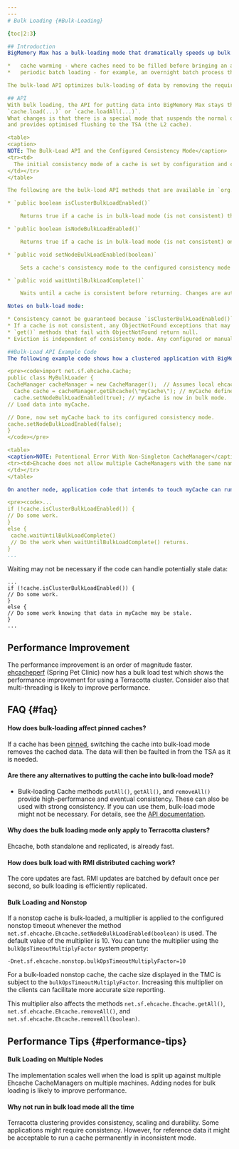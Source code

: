 ```yaml
---
---
# Bulk Loading {#Bulk-Loading}

{toc|2:3}

## Introduction
BigMemory Max has a bulk-loading mode that dramatically speeds up bulk loading into caches using the Terracotta Server Array (TSA). Bulk loading is designed to be used for:

*   cache warming - where caches need to be filled before bringing an application online
*   periodic batch loading - for example, an overnight batch process that uploads data

The bulk-load API optimizes bulk-loading of data by removing the requirement for locks and by adding transaction batching. The bulk-load API also allows applications to discover whether a cache is in bulk-load mode and to block based on that mode.

## API
With bulk loading, the API for putting data into BigMemory Max stays the same. Just use `cache.put(...)`
`cache.load(...)` or `cache.loadAll(...)`.
What changes is that there is a special mode that suspends the normal distributed-cache consistency guarantees
and provides optimised flushing to the TSA (the L2 cache).

<table>
<caption>
NOTE: The Bulk-Load API and the Configured Consistency Mode</caption>
<tr><td>
  The initial consistency mode of a cache is set by configuration and cannot be changed programmatically (see the attribute "consistency" in <a href="/documentation/4.1/bigmemorymax/configuration/distributed-configuration#70873"><code>&lt;terracotta></code></a>. The bulk-load API should be used for temporarily suspending the configured consistency mode to allow for bulk-load operations.
</td></tr>
</table>

The following are the bulk-load API methods that are available in `org.terracotta.modules.ehcache.Cache`.

* `public boolean isClusterBulkLoadEnabled()`

    Returns true if a cache is in bulk-load mode (is not consistent) throughout the cluster. Returns false if the cache is not in bulk-load mode (is consistent) anywhere in the cluster.

* `public boolean isNodeBulkLoadEnabled()`

    Returns true if a cache is in bulk-load mode (is not consistent) on the current node. Returns false if the cache is not in bulk-load mode (is consistent) on the current node.

* `public void setNodeBulkLoadEnabled(boolean)`

    Sets a cache's consistency mode to the configured consistency mode (false) or to bulk load (true) on the local node. There is no operation if the cache is already in the mode specified by `setNodeBulkLoadEnabled()`. When using this method on a [nonstop cache](/documentation/4.1/configuration/non-stop-cache), a multiple of the nonstop cache's timeout value applies. The bulk-load operation must complete within that timeout multiple to prevent the configured nonstop behavior from taking effect. For more information on tuning nonstop timeouts, see [Tuning Nonstop Timeouts and Behaviors](/documentation/4.1/configuration/non-stop-cache#78696).

* `public void waitUntilBulkLoadComplete()`

    Waits until a cache is consistent before returning. Changes are automatically batched and the cache is updated throughout the cluster. Returns immediately if a cache is consistent throughout the cluster.

Notes on bulk-load mode:

* Consistency cannot be guaranteed because `isClusterBulkLoadEnabled()` can return false in one node just before another node calls `setNodeBulkLoadEnabled(true)` on the same cache. Understanding exactly how your application uses the bulk-load API is crucial to effectively managing the integrity of cached data.
* If a cache is not consistent, any ObjectNotFound exceptions that may occur are logged.
* `get()` methods that fail with ObjectNotFound return null.
* Eviction is independent of consistency mode. Any configured or manually executed eviction proceeds unaffected by a cache's consistency mode.

##Bulk-Load API Example Code
The following example code shows how a clustered application with BigMemory Max can use the bulk-load API to optimize a bulk-load operation:

<pre><code>import net.sf.ehcache.Cache;
public class MyBulkLoader {
CacheManager cacheManager = new CacheManager();  // Assumes local ehcache.xml.
  Cache cache = cacheManager.getEhcache(\"myCache\"); // myCache defined in ehcache.xml.
  cache.setNodeBulkLoadEnabled(true); // myCache is now in bulk mode.
// Load data into myCache.

// Done, now set myCache back to its configured consistency mode.
cache.setNodeBulkLoadEnabled(false);
}
</code></pre>

<table>
<caption>NOTE: Potentional Error With Non-Singleton CacheManager</caption>
<tr><td>Ehcache does not allow multiple CacheManagers with the same name to exist in the same JVM. <code>CacheManager()</code> constructors creating non-singleton CacheManagers can violate this rule, causing an error. If your code may create multiple CacheManagers of the same name in the same JVM, avoid this error by using the <a href="http://www.ehcache.org/apidocs/2.8.5/index.html"><code>static CacheManager.create() methods"()</code></a>, which always return the named (or default unnamed) CacheManager if it already exists in that JVM. If the named (or default unnamed) CacheManager does not exist, the <code>CacheManager.create()</code> methods create it.
</td></tr>
</table>

On another node, application code that intends to touch myCache can run or wait, based on whether myCache is consistent or not:

<pre><code>...
if (!cache.isClusterBulkLoadEnabled()) {
// Do some work.
}
else {
 cache.waitUntilBulkLoadComplete()
 // Do the work when waitUntilBulkLoadComplete() returns.
}
...
```

</code></pre>

Waiting may not be necessary if the code can handle potentially stale data:

<pre><code>...
if (!cache.isClusterBulkLoadEnabled()) {
// Do some work.
}
else {
// Do some work knowing that data in myCache may be stale.
}
...
</code></pre>


## Performance Improvement
The performance improvement is an order of magnitude faster.
[ehcacheperf](http://svn.terracotta.org/svn/forge/projects/ehcacheperf/trunk/) (Spring Pet Clinic) now has a bulk load test which shows the performance improvement for using
a Terracotta cluster. Consider also that multi-threading is likely to improve performance.

## FAQ {#faq}

#### How does bulk-loading affect pinned caches?
If a cache has been [pinned](/documentation/4.1/bigmemorymax/configuration/data-life), switching the cache into bulk-load mode removes the cached data. The data will then be faulted in from the TSA as it is needed.

#### Are there any alternatives to putting the cache into bulk-load mode?
 * Bulk-loading Cache methods `putAll()`, `getAll()`, and `removeAll()` provide high-performance and eventual consistency. These can also be used with strong consistency. If you can use them, bulk-load mode might not be necessary. For details, see the [API documentation](http://www.ehcache.org/apidocs/2.8.5/index.html).

#### Why does the bulk loading mode only apply to Terracotta clusters?
Ehcache, both standalone and replicated, is already fast.

#### How does bulk load with RMI distributed caching work?
The core updates are fast. RMI updates are batched by default once per second,
so bulk loading is efficiently replicated.

#### Bulk Loading and Nonstop
If a nonstop cache is bulk-loaded, a multiplier is applied to the configured nonstop timeout whenever the method `net.sf.ehcache.Ehcache.setNodeBulkLoadEnabled(boolean)` is used. The default value of the multiplier is 10. You can tune the multiplier using the `bulkOpsTimeoutMultiplyFactor` system property:

~~~
-Dnet.sf.ehcache.nonstop.bulkOpsTimeoutMultiplyFactor=10
~~~

For a bulk-loaded nonstop cache, the cache size displayed in the TMC is subject to the `bulkOpsTimeoutMultiplyFactor`. Increasing this multiplier on the clients can facilitate more accurate size reporting.

This multiplier also affects the methods `net.sf.ehcache.Ehcache.getAll()`, `net.sf.ehcache.Ehcache.removeAll()`, and `net.sf.ehcache.Ehcache.removeAll(boolean)`.



## Performance Tips {#performance-tips}

#### Bulk Loading on Multiple Nodes
The implementation scales well when the load is split up against multiple Ehcache CacheManagers on multiple machines. Adding nodes for bulk loading is likely to improve performance.

#### Why not run in bulk load mode all the time
Terracotta clustering provides consistency, scaling and durability. Some applications might require consistency. However, for reference data it might be acceptable to run a cache permanently in inconsistent mode.
